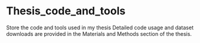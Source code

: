 # Thesis_code_and_tools
Store the code and tools used in my thesis
Detailed code usage and dataset downloads are provided in the Materials and Methods section of the thesis.
